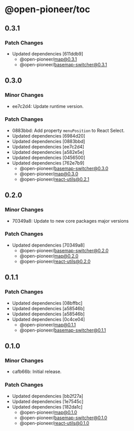 # @open-pioneer/toc

## 0.3.1

### Patch Changes

-   Updated dependencies [611ddb9]
    -   @open-pioneer/map@0.3.1
    -   @open-pioneer/basemap-switcher@0.3.1

## 0.3.0

### Minor Changes

-   ee7c2d4: Update runtime version.

### Patch Changes

-   0883bbd: Add property `menuPosition` to React Select.
-   Updated dependencies [6984d20]
-   Updated dependencies [0883bbd]
-   Updated dependencies [ee7c2d4]
-   Updated dependencies [a582e5e]
-   Updated dependencies [0456500]
-   Updated dependencies [762e7b9]
    -   @open-pioneer/basemap-switcher@0.3.0
    -   @open-pioneer/map@0.3.0
    -   @open-pioneer/react-utils@0.2.1

## 0.2.0

### Minor Changes

-   70349a8: Update to new core packages major versions

### Patch Changes

-   Updated dependencies [70349a8]
    -   @open-pioneer/basemap-switcher@0.2.0
    -   @open-pioneer/map@0.2.0
    -   @open-pioneer/react-utils@0.2.0

## 0.1.1

### Patch Changes

-   Updated dependencies [08bffbc]
-   Updated dependencies [a58546b]
-   Updated dependencies [a58546b]
-   Updated dependencies [0c4ce04]
    -   @open-pioneer/map@0.1.1
    -   @open-pioneer/basemap-switcher@0.1.1

## 0.1.0

### Minor Changes

-   cafb66b: Initial release.

### Patch Changes

-   Updated dependencies [bb2f27a]
-   Updated dependencies [1e7545c]
-   Updated dependencies [182da1c]
    -   @open-pioneer/map@0.1.0
    -   @open-pioneer/basemap-switcher@0.1.0
    -   @open-pioneer/react-utils@0.1.0
